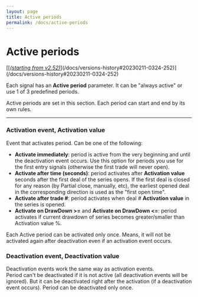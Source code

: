```yaml
---
layout: page
title: Active periods
permalink: /docs/active-periods
---
```


# Active periods
[[[*(starting from v2.52)*](/docs/versions-history#20230211-0324-252)](/docs/versions-history#20230211-0324-252)](/docs/versions-history#20230211-0324-252)

Each signal has an **Active period** parameter. It can be "always active" or use 1 of 3 predefined periods.

Active periods are set in this section. Each period can start and end by its own rules.


<hr>

### Activation event, Activation value

Event that activates period. Can be one of the following:
* **Activate immediately**: period is active from the very beginning and until the deactivation event occurs. Use this option for periods you use for the first entry signals (otherwise the first trade will never open).
* **Activate after time (seconds)**: period activates after **Activation value** seconds after the first deal of the series opens. If the first deal is closed for any reason (by Partial close, manually, etc), the earliest opened deal in the corresponding direction is used as the "first open time".
* **Activate after trade #**: period activates when deal # **Activation value** in the series is opened.
* **Activate on DrawDown >=** and **Activate on DrawDown <=**: period activates if current drawdown of series becomes greater/smaller than Activation value %.

Each Active period can be activated only once. Means, it will not be activated again after deactivation even if an activation event occurs.


### Deactivation event, Deactivation value

Deactivation events work the same way as activation events.<br/>
Period can't be deactivated if it is not active (all deactivation events will be ignored). But it can be deactivated right after the activation (if a deactivation event occurs). Period can be deactivated only once.
